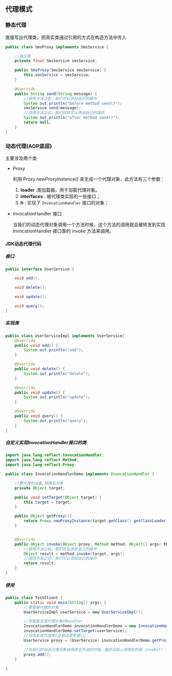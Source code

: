 ## 代理模式

### 静态代理

直接写出代理类，把真实类通过引用的方式在构造方法中传入

```java
public class SmsProxy implements SmsService {

    //真实类
    private final SmsService smsService;

    public SmsProxy(SmsService smsService) {
        this.smsService = smsService;
    }

    @Override
    public String send(String message) {
        //调用方法之前，我们可以添加自己的操作
        System.out.println("before method send()");
        smsService.send(message);
        //调用方法之后，我们同样可以添加自己的操作
        System.out.println("after method send()");
        return null;
    }
}
```



### 动态代理(AOP底层)

主要涉及两个类

- Proxy

  利用 Proxy.newProxyInstance() 来生成一个代理对象，此方法有三个参数：

  1. **loader** :类加载器，用于加载代理对象。
  2. **interfaces** : 被代理类实现的一些接口；
  3. **h** : 实现了 `InvocationHandler` 接口的对象；

- InvocationHandler 接口

  当我们的动态代理对象调用一个方法时候，这个方法的调用就会被转发到实现 InvocationHandler 接口类的 invoke 方法来调用。

#### JDK动态代理代码

##### 接口

```java
public interface UserService {

    void add();

    void delete();

    void update();

    void query();
}
```

##### 实现类

```java
public class UserServiceImpl implements UserService{
    @Override
    public void add() {
        System.out.println("add");
    }

    @Override
    public void delete() {
        System.out.println("delete");
    }

    @Override
    public void update() {
        System.out.println("update");
    }

    @Override
    public void query() {
        System.out.println("query");
    }
}
```

##### 自定义实现InvocationHandler接口的类

```java
import java.lang.reflect.InvocationHandler;
import java.lang.reflect.Method;
import java.lang.reflect.Proxy;

public class InvocationHandlerDemo implements InvocationHandler {

    //要代理的对象,即真实对象
    private Object target;

    public void setTarget(Object target) {
        this.target = target;
    }

    public Object getProxy(){
        return Proxy.newProxyInstance(target.getClass().getClassLoader(), target.getClass().getInterfaces(), this);
    }


    @Override
    public Object invoke(Object proxy, Method method, Object[] args) throws Throwable {
        //调用方法之前，我们可以添加自己的操作
        Object result = method.invoke(target, args);
        //调用方法之后，我们可以添加自己的操作
        return result;
    }
}
```

##### 使用

```java
public class TestClient {
    public static void main(String[] args) {
        //需要被代理的对象
        UserServiceImpl userService = new UserServiceImpl();

        //获取能生成代理对象的Handler
        InvocationHandlerDemo invocationHandlerDemo = new InvocationHandlerDemo();
        invocationHandlerDemo.setTarget(userService);
        //动态生成代理类(注意这里是接口）
        UserService proxy = (UserService) invocationHandlerDemo.getProxy();

        //当我们的动态代理对象调用原生方法的时候，最终实际上调用到的是 invoke() 方法，然后 invoke() 方法代替我们去调用了被代理对象的原生方法。
        proxy.add();
    }
    
}
```

